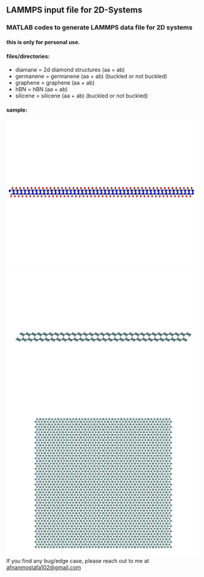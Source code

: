 ## __LAMMPS__ input file for 2D-Systems

### __MATLAB__ codes to generate LAMMPS data file for 2D systems 

#### this is only for personal use.

#### files/directories:

* diamane		= 	2d diamond structures (aa + ab)
* germanene		=	germanene (aa + ab) (buckled or not buckled)
* graphene 		=	graphene (aa + ab)
* hBN			=	hBN (aa + ab)
* silicene		=	silicene (aa + ab) (buckled or not buckled)

#### sample:

![diamane](https://github.com/afnanmostafa/2D-systems/blob/main/diamane/example/10x10/cubic/final_structure_post_equil_LAMMPS/diamane_ab_2_10x10_view1.png)
![germanene](https://github.com/afnanmostafa/2D-systems/blob/main/germanene/example/germanene_2_ab_buckle_10x10.png)
![germanene2](https://github.com/afnanmostafa/2D-systems/blob/main/germanene/example/germanene_2_ab_buckle_10x10_view2.png)
If you find any bug/edge case, please reach out to me at afnanmostafa102@gmail.com




